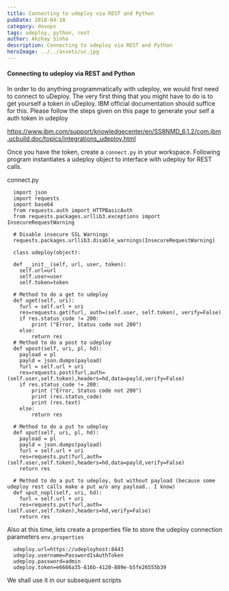 ```yaml
---
title: Connecting to udeploy via REST and Python
pubDate: 2018-04-18
category: devops
tags: udeploy, python, rest
author: Akshay Sinha
description: Connecting to udeploy via REST and Python
heroImage: ../../assets/uc.jpg
---
```


#### Connecting to udeploy via REST and Python

In order to do anything programmatically with udeploy, we would first need to connect to uDeploy. The very first thing that you might have to do is to get yourself a token in uDeploy. IBM official documentation should suffice for this. Please follow the steps given on this page to generate your self a auth token in udeploy

https://www.ibm.com/support/knowledgecenter/en/SS8NMD_6.1.2/com.ibm.ucbuild.doc/topics/integrations_udeploy.html

Once you have the token, create a `connect.py` in your workspace. Following program instantiates a udeploy object to interface with udeploy for REST calls.

connect.py

      import json
      import requests
      import base64
      from requests.auth import HTTPBasicAuth
      from requests.packages.urllib3.exceptions import InsecureRequestWarning

      # Disable insecure SSL Warnings
      requests.packages.urllib3.disable_warnings(InsecureRequestWarning)

      class udeploy(object):

      def __init__(self, url, user, token):
        self.url=url
        self.user=user
        self.token=token

      # Method to do a get to udeploy
      def uget(self, uri):
        furl = self.url + uri
        res=requests.get(furl, auth=(self.user, self.token), verify=False)
        if res.status_code != 200:
            print ("Error, Status code not 200")
        else:
            return res
      # Method to do a post to udeploy
      def upost(self, uri, pl, hd):
        payload = pl
        payld = json.dumps(payload)
        furl = self.url + uri
        res=requests.post(furl,auth=(self.user,self.token),headers=hd,data=payld,verify=False)
        if res.status_code != 200:
            print ("Error, Status code not 200")
            print (res.status_code)
            print (res.text)
        else:
            return res

      # Method to do a put to udeploy
      def uput(self, uri, pl, hd):
        payload = pl
        payld = json.dumps(payload)
        furl = self.url + uri
        res=requests.put(furl,auth=(self.user,self.token),headers=hd,data=payld,verify=False)
        return res

      # Method to do a put to udeploy, but without payload (because some udeploy rest calls make a put w/o any payload.. I know)
      def uput_nopl(self, uri, hd):
        furl = self.url + uri
        res=requests.put(furl,auth=(self.user,self.token),headers=hd,verify=False)
        return res

Also at this time, lets create a properties file to store the udeploy connection parameters `env.properties`

      udeploy.url=https://udeployhost:8443
      udeploy.username=PasswordIsAuthToken
      udeploy.password=admin
      udeploy.token=e6666a35-616b-4120-889e-b5fe26555b39

We shall use it in our subsequent scripts